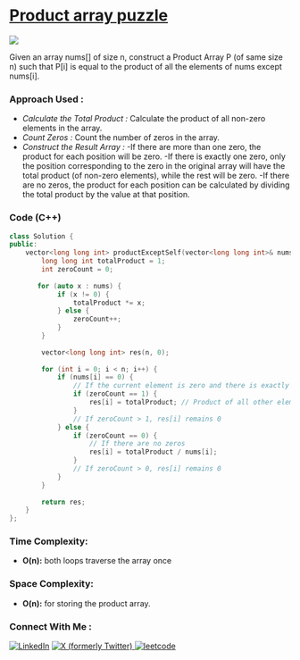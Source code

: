 # [Product array puzzle](https://www.geeksforgeeks.org/problems/product-array-puzzle4525/1)

![](https://badgen.net/badge/Level/Easy/green)

Given an array nums[] of size n, construct a Product Array P (of same size n) such that P[i] is equal to the product of all the elements of nums except nums[i].

### Approach Used :

-   *Calculate the Total Product :* Calculate the product of all non-zero elements in the array.
-   *Count Zeros :* Count the number of zeros in the array.
-   *Construct the Result Array :*
        -If there are more than one zero, the product for each position will be zero.
        -If there is exactly one zero, only the position corresponding to the zero in the original array will have the total product (of non-zero elements), while the rest will be zero.
        -If there are no zeros, the product for each position can be calculated by dividing the total product by the value at that position.

### Code (C++)

```cpp
class Solution {
public:
    vector<long long int> productExceptSelf(vector<long long int>& nums, int n) {
        long long int totalProduct = 1;
        int zeroCount = 0;
        
       for (auto x : nums) {
            if (x != 0) {
                totalProduct *= x;
            } else {
                zeroCount++;
            }
        }
        
        vector<long long int> res(n, 0);
        
        for (int i = 0; i < n; i++) {
            if (nums[i] == 0) {
                // If the current element is zero and there is exactly one zero
                if (zeroCount == 1) {
                    res[i] = totalProduct; // Product of all other elements
                }
                // If zeroCount > 1, res[i] remains 0
            } else {
                if (zeroCount == 0) {
                    // If there are no zeros
                    res[i] = totalProduct / nums[i];
                }
                // If zeroCount > 0, res[i] remains 0
            }
        }
        
        return res;
    }
};
```

### Time Complexity:
- **O(n):** both loops traverse the array once

### Space Complexity:
- **O(n):** for storing the product array.


### Connect With Me : 

<a href="https://www.linkedin.com/in/shivam-ray-b4306524a/" target="_blank"><img src="https://img.shields.io/badge/LinkedIn-0077B5?style=for-the-badge&logo=linkedin&logoColor=white" alt="LinkedIn"></a>
<a href="https://x.com/rai_shivam11/" target="_blank"><img src="https://img.shields.io/badge/Twitter-1DA1F2?style=for-the-badge&logo=twitter&logoColor=white" alt="X (formerly Twitter)">
</a>
<a href="https://leetcode.com/u/shrunited0702/" target="_blank"><img src="https://img.shields.io/badge/LeetCode-000000?style=for-the-badge&logo=LeetCode&logoColor=#d16c06" alt="leetcode">
</a>